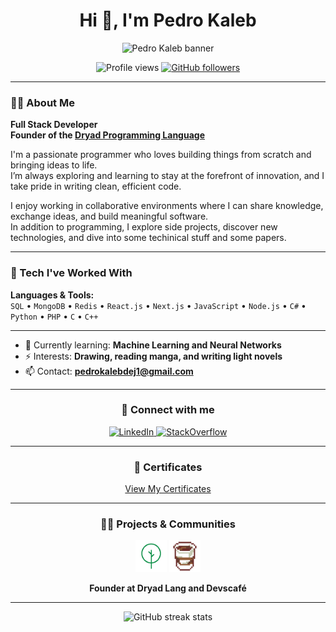 <h1 align="center">Hi 👋, I'm Pedro Kaleb</h1>

<p align="center">
  <img src="https://github.com/LyeZinho/LyeZinho/blob/main/kobayashi-san-chi-no-maid-dragon-anime.gif?raw=true" alt="Pedro Kaleb banner" />
</p>

<p align="center">
  <img src="https://komarev.com/ghpvc/?username=lyezinho&label=Profile%20views&color=0e75b6&style=flat" alt="Profile views" />
  <a href="https://github.com/LyeZinho">
    <img src="https://img.shields.io/github/followers/LyeZinho?label=Followers&style=social" alt="GitHub followers" />
  </a>
</p>

---

### 👨‍💻 About Me

**Full Stack Developer**  
**Founder of the [Dryad Programming Language](https://github.com/Dryad-lang/Dryad)**

I'm a passionate programmer who loves building things from scratch and bringing ideas to life.  
I’m always exploring and learning to stay at the forefront of innovation, and I take pride in writing clean, efficient code.

I enjoy working in collaborative environments where I can share knowledge, exchange ideas, and build meaningful software.  
In addition to programming, I explore side projects, discover new technologies, and dive into some techinical stuff and some papers.

---

### 🧠 Tech I've Worked With

**Languages & Tools:**  
`SQL` • `MongoDB` • `Redis` • `React.js` • `Next.js` • `JavaScript` • `Node.js` • `C#` • `Python` • `PHP` • `C` • `C++`

---

- 🌱 Currently learning: **Machine Learning and Neural Networks**
- ⚡ Interests: **Drawing, reading manga, and writing light novels**
- 📫 Contact: **pedrokalebdej1@gmail.com**

---

<h3 align="center">🔗 Connect with me</h3>

<p align="center">
  <a href="https://www.linkedin.com/in/pedrokalebdej1/" target="_blank">
    <img src="https://raw.githubusercontent.com/rahuldkjain/github-profile-readme-generator/master/src/images/icons/Social/linked-in-alt.svg" alt="LinkedIn" height="30" width="40" />
  </a>
  <a href="https://stackoverflow.com/users/19154443" target="_blank">
    <img src="https://raw.githubusercontent.com/rahuldkjain/github-profile-readme-generator/master/src/images/icons/Social/stack-overflow.svg" alt="StackOverflow" height="30" width="40" />
  </a>
</p>

---

<h3 align="center">📜 Certificates</h3>

<p align="center">
  <a href="https://github.com/LyeZinho/certificates/tree/main/certificates">
    View My Certificates
  </a>
</p>

---

<h3 align="center">👨‍💻 Projects & Communities</h3>

<p align="center">
  <img src="https://github.com/Dryad-lang/Dryad/blob/main/assets/logo.png?raw=true" alt="Dryad Logo" width="10%" />
  <img src="https://github.com/devscafecommunity/cafe/blob/main/d7bcd594ca528d8a18074b02d43c0b28.png?raw=true" alt="Devscafe Logo" width="10%" />
</p>

<p align="center"><b>Founder at Dryad Lang and Devscafé</b></p>

---

<p align="center">
  <img src="https://github-readme-streak-stats.herokuapp.com/?user=LyeZinho&theme=radical" alt="GitHub streak stats" />
</p>
